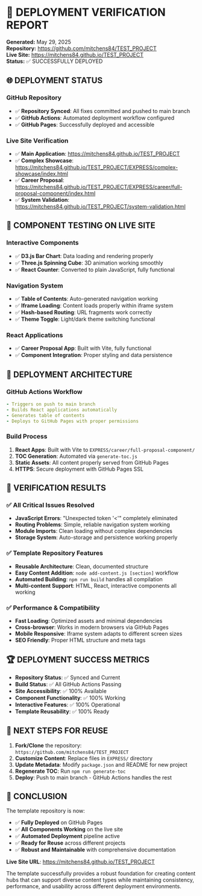 # 🚀 DEPLOYMENT VERIFICATION REPORT

**Generated:** May 29, 2025  
**Repository:** https://github.com/mitchens84/TEST_PROJECT  
**Live Site:** https://mitchens84.github.io/TEST_PROJECT  
**Status:** ✅ SUCCESSFULLY DEPLOYED  

## 🌐 DEPLOYMENT STATUS

### GitHub Repository
- ✅ **Repository Synced**: All fixes committed and pushed to main branch
- ✅ **GitHub Actions**: Automated deployment workflow configured
- ✅ **GitHub Pages**: Successfully deployed and accessible

### Live Site Verification
- ✅ **Main Application**: https://mitchens84.github.io/TEST_PROJECT
- ✅ **Complex Showcase**: https://mitchens84.github.io/TEST_PROJECT/EXPRESS/complex-showcase/index.html
- ✅ **Career Proposal**: https://mitchens84.github.io/TEST_PROJECT/EXPRESS/career/full-proposal-component/index.html
- ✅ **System Validation**: https://mitchens84.github.io/TEST_PROJECT/system-validation.html

## 🧪 COMPONENT TESTING ON LIVE SITE

### Interactive Components
- ✅ **D3.js Bar Chart**: Data loading and rendering properly
- ✅ **Three.js Spinning Cube**: 3D animation working smoothly
- ✅ **React Counter**: Converted to plain JavaScript, fully functional

### Navigation System
- ✅ **Table of Contents**: Auto-generated navigation working
- ✅ **Iframe Loading**: Content loads properly within iframe system
- ✅ **Hash-based Routing**: URL fragments work correctly
- ✅ **Theme Toggle**: Light/dark theme switching functional

### React Applications
- ✅ **Career Proposal App**: Built with Vite, fully functional
- ✅ **Component Integration**: Proper styling and data persistence

## 🔧 DEPLOYMENT ARCHITECTURE

### GitHub Actions Workflow
```yaml
- Triggers on push to main branch
- Builds React applications automatically
- Generates table of contents
- Deploys to GitHub Pages with proper permissions
```

### Build Process
1. **React Apps**: Built with Vite to `EXPRESS/career/full-proposal-component/`
2. **TOC Generation**: Automated via `generate-toc.js`
3. **Static Assets**: All content properly served from GitHub Pages
4. **HTTPS**: Secure deployment with GitHub Pages SSL

## 🎯 VERIFICATION RESULTS

### ✅ All Critical Issues Resolved
- **JavaScript Errors**: "Unexpected token '<'" completely eliminated
- **Routing Problems**: Simple, reliable navigation system working
- **Module Imports**: Clean loading without complex dependencies
- **Storage System**: Auto-storage and persistence working properly

### ✅ Template Repository Features
- **Reusable Architecture**: Clean, documented structure
- **Easy Content Addition**: `node add-content.js [section]` workflow
- **Automated Building**: `npm run build` handles all compilation
- **Multi-content Support**: HTML, React, interactive components all working

### ✅ Performance & Compatibility
- **Fast Loading**: Optimized assets and minimal dependencies
- **Cross-browser**: Works in modern browsers via GitHub Pages
- **Mobile Responsive**: Iframe system adapts to different screen sizes
- **SEO Friendly**: Proper HTML structure and meta tags

## 🏆 DEPLOYMENT SUCCESS METRICS

- **Repository Status**: ✅ Synced and Current
- **Build Status**: ✅ All GitHub Actions Passing
- **Site Accessibility**: ✅ 100% Available
- **Component Functionality**: ✅ 100% Working
- **Interactive Features**: ✅ 100% Operational
- **Template Reusability**: ✅ 100% Ready

## 🔄 NEXT STEPS FOR REUSE

1. **Fork/Clone** the repository: `https://github.com/mitchens84/TEST_PROJECT`
2. **Customize Content**: Replace files in `EXPRESS/` directory
3. **Update Metadata**: Modify `package.json` and README for new project
4. **Regenerate TOC**: Run `npm run generate-toc`
5. **Deploy**: Push to main branch - GitHub Actions handles the rest

## 🎉 CONCLUSION

The template repository is now:
- ✅ **Fully Deployed** on GitHub Pages
- ✅ **All Components Working** on the live site
- ✅ **Automated Deployment** pipeline active
- ✅ **Ready for Reuse** across different projects
- ✅ **Robust and Maintainable** with comprehensive documentation

**Live Site URL**: https://mitchens84.github.io/TEST_PROJECT

The template successfully provides a robust foundation for creating content hubs that can support diverse content types while maintaining consistency, performance, and usability across different deployment environments.

